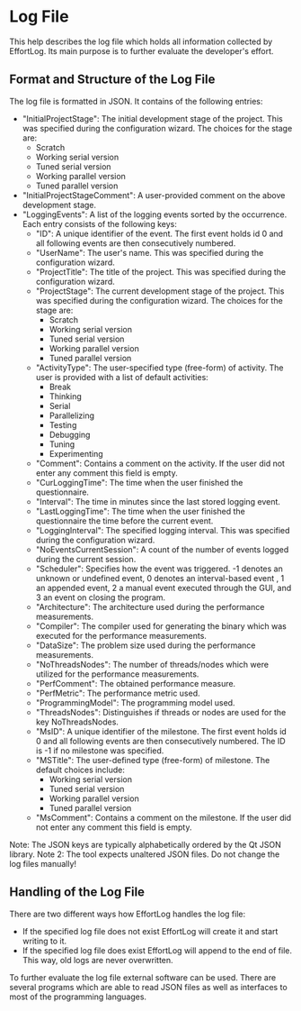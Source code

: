 <!--
  Copyright (c) 2015-2021 by IT Center, RWTH Aachen University

  This file is part of EffortLog, a tool for collecting software
  development effort.

  EffortLog is free software: you can redistribute it and/or modify
  it under the terms of the GNU General Public License as published by
  the Free Software Foundation, either version 3 of the License, or
  (at your option) any later version.

  EffortLog is distributed in the hope that it will be useful,
  but WITHOUT ANY WARRANTY; without even the implied warranty of
  MERCHANTABILITY or FITNESS FOR A PARTICULAR PURPOSE.  See the
  GNU General Public License for more details.

  You should have received a copy of the GNU General Public License
  along with EffortLog.  If not, see <http://www.gnu.org/licenses/>.
-->

# Log File

This help describes the log file which holds all information collected
by EffortLog. Its main purpose is to further evaluate the developer's
effort.

## Format and Structure of the Log File

The log file is formatted in JSON. It contains of the following entries:

-   "InitialProjectStage": The initial development stage of the project.
    This was specified during the configuration wizard. The choices for
    the stage are:
    -   Scratch
    -   Working serial version
    -   Tuned serial version
    -   Working parallel version
    -   Tuned parallel version
-   "InitialProjectStageComment": A user-provided comment on the above
    development stage.
-   "LoggingEvents": A list of the logging events sorted by the
    occurrence. Each entry consists of the following keys:
    -   "ID": A unique identifier of the event. The first event holds id
        0 and all following events are then consecutively numbered.
    -   "UserName": The user's name. This was specified during the
        configuration wizard.
    -   "ProjectTitle": The title of the project. This was specified
        during the configuration wizard.
    -   "ProjectStage": The current development stage of the project.
        This was specified during the configuration wizard. The choices
        for the stage are:
        -   Scratch
        -   Working serial version
        -   Tuned serial version
        -   Working parallel version
        -   Tuned parallel version
    -   "ActivityType": The user-specified type (free-form) of activity.
        The user is provided with a list of default activities:
        -   Break
        -   Thinking
        -   Serial
        -   Parallelizing
        -   Testing
        -   Debugging
        -   Tuning
        -   Experimenting
    -   "Comment": Contains a comment on the activity. If the user did
        not enter any comment this field is empty.
    -   "CurLoggingTime": The time when the user finished the
        questionnaire.
    -   "Interval": The time in minutes since the last stored logging
        event.
    -   "LastLoggingTime": The time when the user finished the
        questionnaire the time before the current event.
    -   "LoggingInterval": The specified logging interval. This was
        specified during the configuration wizard.
    -   "NoEventsCurrentSession": A count of the number of events logged
        during the current session.
    -   "Scheduler": Specifies how the event was triggered. -1 denotes
        an unknown or undefined event, 0 denotes an interval-based event
        , 1 an appended event, 2 a manual event executed through the
        GUI, and 3 an event on closing the program.
    -   "Architecture": The architecture used during the performance
        measurements.
    -   "Compiler": The compiler used for generating the binary which
        was executed for the performance measurements.
    -   "DataSize": The problem size used during the performance
        measurements.
    -   "NoThreadsNodes": The number of threads/nodes which were
        utilized for the performance measurements.
    -   "PerfComment": The obtained performance measure.
    -   "PerfMetric": The performance metric used.
    -   "ProgrammingModel": The programming model used.
    -   "ThreadsNodes": Distinguishes if threads or nodes are used for
        the key NoThreadsNodes.
    -   "MsID": A unique identifier of the milestone. The first event
        holds id 0 and all following events are then consecutively
        numbered. The ID is -1 if no milestone was specified.
    -   "MSTitle": The user-defined type (free-form) of milestone. The
        default choices include:
        -   Working serial version
        -   Tuned serial version
        -   Working parallel version
        -   Tuned parallel version
    -   "MsComment": Contains a comment on the milestone. If the user
        did not enter any comment this field is empty.

Note: The JSON keys are typically alphabetically ordered by the Qt JSON
library. Note 2: The tool expects unaltered JSON files. Do not change
the log files manually!

## Handling of the Log File

There are two different ways how EffortLog handles the log file:

-   If the specified log file does not exist EffortLog will create it
    and start writing to it.
-   If the specified log file does exist EffortLog will append to the
    end of file. This way, old logs are never overwritten.

To further evaluate the log file external software can be used. There
are several programs which are able to read JSON files as well as
interfaces to most of the programming languages.
